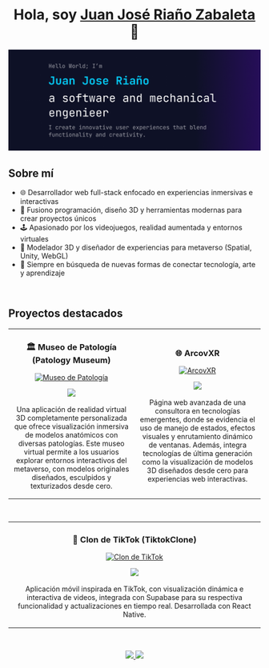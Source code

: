 <div align="center">
<h1 align="center">Hola, soy <a href="https://aristi.dev">Juan José Riaño Zabaleta</a> 👋</h1>
</div>
<img src="Home.png">

## Sobre mí

- 🌐 Desarrollador web full-stack enfocado en experiencias inmersivas e interactivas  
- 🧠 Fusiono programación, diseño 3D y herramientas modernas para crear proyectos únicos  
- 🕹️ Apasionado por los videojuegos, realidad aumentada y entornos virtuales  
- 🎨 Modelador 3D y diseñador de experiencias para metaverso (Spatial, Unity, WebGL)  
- 🚀 Siempre en búsqueda de nuevas formas de conectar tecnología, arte y aprendizaje  
<br>

## Proyectos destacados
<table>
<tr>
<td width="50%">
<h3 align="center">🏛️ Museo de Patología (Patology Museum)</h3>
<div align="center">
<a href="#" target="_blank">
<img src="https://i.imgur.com/H0e1xWD.jpg" width="400" alt="Museo de Patología">
</a>
<p>
<a href="#" target="_blank">
<img src="https://img.shields.io/badge/VR%20APP-Unity%20%2B%20Blender-blueviolet?style=for-the-badge">
</a>
</p>
<p>Una aplicación de realidad virtual 3D completamente personalizada que ofrece visualización inmersiva de modelos anatómicos con diversas patologías. Este museo virtual permite a los usuarios explorar entornos interactivos del metaverso, con modelos originales diseñados, esculpidos y texturizados desde cero.</p>
</div>
</td>

<td width="50%">
<h3 align="center">🌐 ArcovXR</h3>
<div align="center">
<a href="https://arcovxr.com" target="_blank">
<img src="https://i.imgur.com/VZP1Dsz.jpg" width="400" alt="ArcovXR">
</a>
<p>
<a href="https://arcovxr.com" target="_blank">
<img src="https://img.shields.io/badge/WEBAPP-React%20%2B%20Three.js-61dafb?style=for-the-badge&logo=react">
</a>
</p>
<p>Página web avanzada de una consultora en tecnologías emergentes, donde se evidencia el uso de manejo de estados, efectos visuales y enrutamiento dinámico de ventanas. Además, integra tecnologías de última generación como la visualización de modelos 3D diseñados desde cero para experiencias web interactivas.</p>
</div>  
</td>
</tr>
</table>

<br>

<table>
<tr>
<td width="50%">
<h3 align="center">📱 Clon de TikTok (TiktokClone)</h3>
<div align="center">
<a href="#" target="_blank">
<img src="https://i.imgur.com/2xKPAdf.jpg" width="400" alt="Clon de TikTok">
</a>
<p>
<a href="#" target="_blank">
<img src="https://img.shields.io/badge/MOBILE-React%20Native%20%2B%20Supabase-ff8800?style=for-the-badge&logo=react&logoColor=white">
</a>
</p>
<p>Aplicación móvil inspirada en TikTok, con visualización dinámica e interactiva de videos, integrada con Supabase para su respectiva funcionalidad y actualizaciones en tiempo real. Desarrollada con React Native.</p>
</div>  
</td>
</tr>
</table>

<br>

<p align="center">
<a href="https://github.com/ArisGuimera">
  <img height="180em" src="https://github-readme-stats-eight-theta.vercel.app/api?username=ArisGuimera&show_icons=true&theme=algolia&include_all_commits=true&count_private=true"/>
  <img height="180em" src="https://github-readme-stats-eight-theta.vercel.app/api/top-langs/?username=ArisGuimera&layout=compact&langs_count=8&theme=algolia"/>
</a>
</p>

